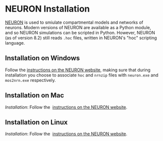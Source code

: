 # NEURON Installation

[NEURON](http://www.neuron.yale.edu) is used to smiulate compartmental
models and networks of neurons. Modern versions of NEURON are
available as a Python module, and so NEURON simulations can be
scripted in Python. However, NEURON (as of version 8.2) still reads
`.hoc` files, written in NEURON's "hoc" scripting language.

## Installation on Windows

Follow the [instructions on the NEURON
website](http://www.neuron.yale.edu/neuron/download), making sure that
during installation you choose to associate `hoc` and `nrnzip` files
with `neuron.exe` and `mos2nrn.exe` respectively.

## Installation on Mac

*Installation*: Follow the  [instructions on the NEURON
website](http://www.neuron.yale.edu/neuron/download).

## Installation on Linux

*Installation*: Follow the  [instructions on the NEURON
website](http://www.neuron.yale.edu/neuron/download).
